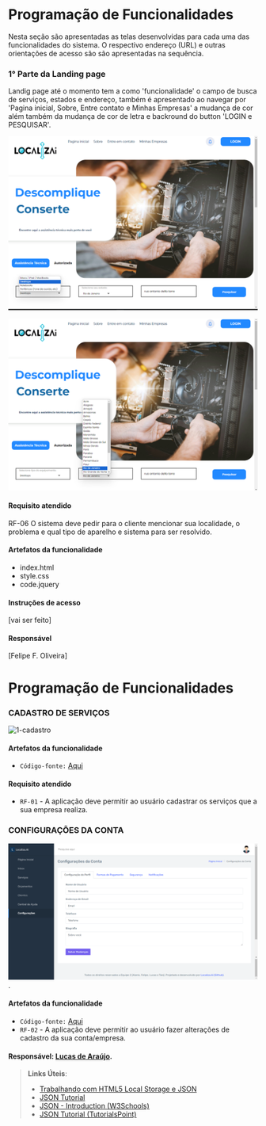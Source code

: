 # Programação de Funcionalidades

Nesta seção são apresentadas as telas desenvolvidas para cada uma das funcionalidades do sistema. O respectivo endereço (URL) e outras orientações de acesso são são apresentadas na sequência.

### 1° Parte da Landing page

Landig page até o momento tem a como 'funcionalidade' o campo de busca de serviços, estados e endereço,
também é apresentado ao navegar por 'Pagina inicial, Sobre, Entre contato e Minhas Empresas' a mudança de cor além também da mudança de cor de letra e backround do button 'LOGIN e PESQUISAR'.

![Landing page](https://github.com/ICEI-PUC-Minas-PMV-ADS/pmv-ads-2024-1-e1-proj-web-t3-localiza-ai/blob/main/documentos/img/Captura%20de%20Tela%20(72).png)

![Landing page](https://github.com/ICEI-PUC-Minas-PMV-ADS/pmv-ads-2024-1-e1-proj-web-t3-localiza-ai/blob/main/documentos/img/Captura%20de%20Tela%20(73).png)

#### Requisito atendido

RF-06	O sistema deve pedir para o cliente mencionar sua localidade, o problema e qual tipo de aparelho e sistema para ser resolvido.


#### Artefatos da funcionalidade

- index.html
- style.css
- code.jquery

#### Instruções de acesso

[vai ser feito]


#### Responsável

[Felipe F. Oliveira]


# Programação de Funcionalidades
### CADASTRO DE SERVIÇOS

![1-cadastro](https://github.com/ICEI-PUC-Minas-PMV-ADS/pmv-ads-2024-1-e1-proj-web-t3-localiza-ai/blob/b7e6b80d4f6cbdfed9d9efcc8a6f6d7d72bf3adb/documentos/img/Capturas%20Dashboard/Servi%C3%A7os.png)
#### Artefatos da funcionalidade
- `Código-fonte:` [Aqui](https://github.com/ICEI-PUC-Minas-PMV-ADS/pmv-ads-2024-1-e1-proj-web-t3-localiza-ai/blob/main/codigo-fonte/dashboard/localizaai-html/pages/editarservicos.html)
#### Requisito atendido
- `RF-01` - A aplicação deve permitir ao usuário cadastrar os serviços que a sua empresa realiza.

### CONFIGURAÇÕES DA CONTA
![2-config](https://github.com/ICEI-PUC-Minas-PMV-ADS/pmv-ads-2024-1-e1-proj-web-t3-localiza-ai/blob/main/documentos/img/Capturas%20Dashboard/Config%20-%20Config%20do%20Perfil.png).
#### Artefatos da funcionalidade
- `Código-fonte:` [Aqui](https://github.com/ICEI-PUC-Minas-PMV-ADS/pmv-ads-2024-1-e1-proj-web-t3-localiza-ai/blob/main/codigo-fonte/dashboard/localizaai-html/pages/configuracoes.html)
- `RF-02` - A aplicação deve permitir ao usuário fazer alterações de cadastro da sua conta/empresa.
#### Responsável: [Lucas de Araújo](https://github.com/lucas-arl).

> **Links Úteis**:
> - [Trabalhando com HTML5 Local Storage e JSON](https://www.devmedia.com.br/trabalhando-com-html5-local-storage-e-json/29045)
> - [JSON Tutorial](https://www.w3resource.com/JSON)
> - [JSON - Introduction (W3Schools)](https://www.w3schools.com/js/js_json_intro.asp)
> - [JSON Tutorial (TutorialsPoint)](https://www.tutorialspoint.com/json/index.htm)

